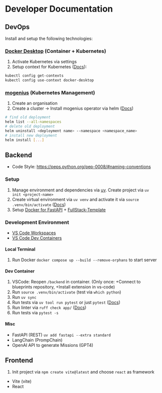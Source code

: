 # Developer Documentation

## DevOps

Install and setup the following technologies:

### [Docker Desktop](https://docs.docker.com/desktop/) (Container + Kubernetes)

1. Activate Kubernetes via settings
2. Setup context for Kubernetes ([Docs](https://docs.docker.com/desktop/kubernetes/)):
```bash
kubectl config get-contexts
kubectl config use-context docker-desktop
```

### [mogenius](https://mogenius.com) (Kubernetes Management)

1. Create an organisation
2. Create a cluster -> Install mogenius operator via helm ([Docs](https://docs.mogenius.com/tutorials/how-to-deploy-docker-container-on-kubernetes))
```bash
# find old deployment
helm list --all-namespaces
# delete old deployment
helm uninstall <deployment name> --namespace <namespace_name>
# install new deployment
helm install [...]
```

## Backend

* Code Style: https://peps.python.org/pep-0008/#naming-conventions

### Setup

1. Manage environment and dependencies via [uv](https://github.com/astral-sh/uv). Create project via `uv init <project-name>`
2. Create virtual environment via `uv venv` and activate it via `source .venv/bin/activate` ([Docs](https://fastapi.tiangolo.com/virtual-environments/#create-a-virtual-environment))
3. Setup [Docker for FastAPI](https://fastapi.tiangolo.com/deployment/docker/?h=docker#fastapi-in-containers-docker) + [FullStack-Template](https://github.com/fastapi/full-stack-fastapi-template/tree/master)

### Development Environment

- [VS Code Workspaces](https://code.visualstudio.com/docs/editor/workspaces)
- [VS Code Dev Containers](https://www.youtube.com/watch?v=dihfA7Ol6Mw)

#### Local Terminal

1. Run Docker `docker compose up --build --remove-orphans` to start server

#### Dev Container

1. VSCode: Reopen `/backend` in container. (Only once: +Connect to blueprints repository, +Install extension in vs-code)
2. Run `source .venv/bin/activate` (test via `which python`)
3. Run `uv sync`
4. Run tests via `uv tool run pytest` or just `pytest` ([Docs](https://docs.pytest.org/en/stable/how-to/usage.html))
5. Run linter via `ruff check app/` ([Docs](https://docs.astral.sh/ruff/linter/))
6. Run tests via `pytest -s`

#### Misc

- FastAPI (REST) `uv add fastapi --extra standard`
- LangChain (PrompChain)
- OpenAI API to generate Missions (GPT4)

## Frontend

1. Init project via `npm create vite@latest` and choose `react` as framework

- Vite (vite)
- React
